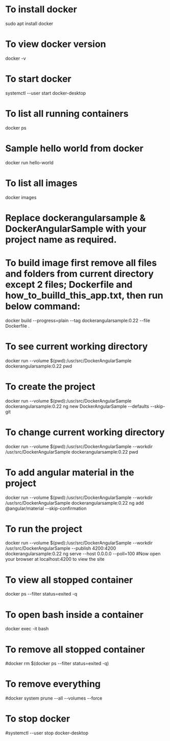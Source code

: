 # To install docker
sudo apt install docker

# To view docker version
docker -v

# To start docker
systemctl --user start docker-desktop

# To list all running containers
docker ps

# Sample hello world from docker
docker run hello-world

# To list all images
docker images

# Replace dockerangularsample & DockerAngularSample with your project name as required. 

# To build image first remove all files and folders from current directory except 2 files; Dockerfile and how_to_builld_this_app.txt, then run below command:
docker build --progress=plain --tag dockerangularsample:0.22 --file Dockerfile . 

# To see current working directory
docker run --volume $(pwd):/usr/src/DockerAngularSample dockerangularsample:0.22 pwd

# To create the project
docker run --volume $(pwd):/usr/src/DockerAngularSample dockerangularsample:0.22 ng new DockerAngularSample --defaults --skip-git

# To change current working directory
docker run --volume $(pwd):/usr/src/DockerAngularSample --workdir /usr/src/DockerAngularSample dockerangularsample:0.22 pwd

# To add angular material in the project
docker run --volume $(pwd):/usr/src/DockerAngularSample --workdir /usr/src/DockerAngularSample dockerangularsample:0.22 ng add @angular/material --skip-confirmation

# To run the project
docker run --volume $(pwd):/usr/src/DockerAngularSample --workdir /usr/src/DockerAngularSample --publish 4200:4200 dockerangularsample:0.22 ng serve --host 0.0.0.0 --poll=100
#Now open your browser at localhost:4200 to view the site

# To view all stopped container
docker ps --filter status=exited -q

# To open bash inside a container
docker exec -it <container-name-or-id> bash

# To remove all stopped container
#docker rm $(docker ps --filter status=exited -q)

# To remove everything
#docker system prune --all --volumes --force

# To stop docker
#systemctl --user stop docker-desktop
